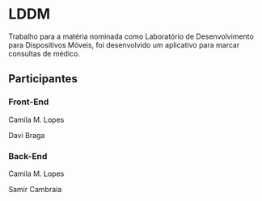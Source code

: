 # LDDM

Trabalho para a matéria nominada como Laboratório de Desenvolvimento para Dispositivos Móveis, foi desenvolvido um aplicativo para marcar consultas de médico.

## Participantes 

### Front-End
Camila M. Lopes

Davi Braga

### Back-End
Camila M. Lopes

Samir Cambraia
